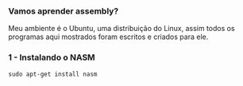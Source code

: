 ### Vamos aprender assembly?

Meu ambiente é o Ubuntu, uma distribuição do Linux, assim todos os
programas aqui mostrados foram escritos e criados para ele.

### 1 - Instalando o NASM

    sudo apt-get install nasm